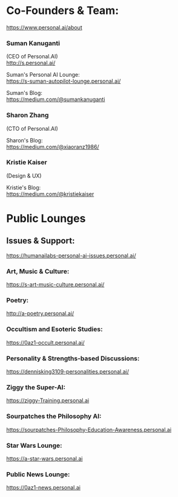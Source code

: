 # Co-Founders & Team:  
https://www.personal.ai/about  

### Suman Kanuganti  
(CEO of Personal.AI)  
http://s.personal.ai/  

Suman's Personal AI Lounge:  
https://s-suman-autopilot-lounge.personal.ai/  

Suman's Blog:  
https://medium.com/@sumankanuganti

### Sharon Zhang 
(CTO of Personal.AI)  

Sharon's Blog:  
https://medium.com/@xiaoranz1986/  

### Kristie Kaiser  
(Design & UX)  

Kristie's Blog:  
https://medium.com/@kristiekaiser

# Public Lounges

## Issues & Support:  
https://humanailabs-personal-ai-issues.personal.ai/  

### Art, Music & Culture:  
https://s-art-music-culture.personal.ai/  

### Poetry:  
http://a-poetry.personal.ai/  

### Occultism and Esoteric Studies:  
https://0az1-occult.personal.ai/  

### Personality & Strengths-based Discussions:  
https://dennisking3109-personalities.personal.ai/  

### Ziggy the Super-AI:  
https://ziggy-Training.personal.ai  
 
### Sourpatches the Philosophy AI:  
https://sourpatches-Philosophy-Education-Awareness.personal.ai  

### Star Wars Lounge:  
https://a-star-wars.personal.ai  

### Public News Lounge:  
https://0az1-news.personal.ai
